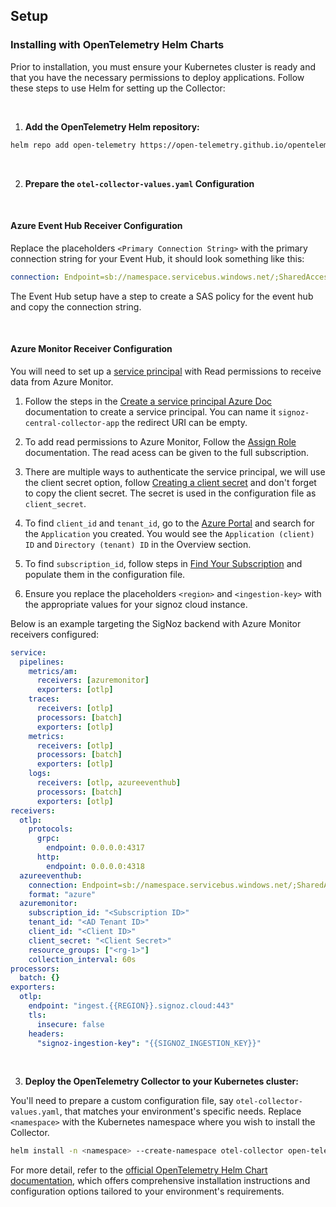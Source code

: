 ## Setup

### Installing with OpenTelemetry Helm Charts

Prior to installation, you must ensure your Kubernetes cluster is ready and that you have the necessary permissions to deploy applications. Follow these steps to use Helm for setting up the Collector:

&nbsp;

1. **Add the OpenTelemetry Helm repository:**

```bash
helm repo add open-telemetry https://open-telemetry.github.io/opentelemetry-helm-charts
```

&nbsp;

2. **Prepare the `otel-collector-values.yaml` Configuration**

&nbsp;

#### Azure Event Hub Receiver Configuration

  Replace the placeholders `<Primary Connection String>` with the primary connection string for your Event Hub, it should look something like this:

  ```yaml
  connection: Endpoint=sb://namespace.servicebus.windows.net/;SharedAccessKeyName=RootManageSharedAccessKey;SharedAccessKey=superSecret1234=;EntityPath=hubName
  ```
  The Event Hub setup have a step to create a SAS policy for the event hub and copy the connection string.

&nbsp;

#### Azure Monitor Receiver Configuration

  You will need to set up a [service principal](https://learn.microsoft.com/en-us/entra/identity-platform/howto-create-service-principal-portal) with Read permissions to receive data from Azure Monitor.

  1. Follow the steps in the [Create a service principal Azure Doc](https://learn.microsoft.com/en-us/entra/identity-platform/howto-create-service-principal-portal#register-an-application-with-microsoft-entra-id-and-create-a-service-principal) documentation to create a service principal. 
  You can name it `signoz-central-collector-app` the redirect URI can be empty.
  2. To add read permissions to Azure Monitor, Follow the [Assign Role](https://learn.microsoft.com/en-us/entra/identity-platform/howto-create-service-principal-portal#assign-a-role-to-the-application) documentation. The read acess can be given to the full subscription.
  3. There are multiple ways to authenticate the service principal, we will use the client secret option, follow [Creating a client secret](https://learn.microsoft.com/en-us/entra/identity-platform/howto-create-service-principal-portal#option-3-create-a-new-client-secret) and don't forget to copy the client secret. The secret is used in the configuration file as `client_secret`.

  4. To find `client_id` and `tenant_id`, go to the [Azure Portal](https://portal.azure.com/) and search for the `Application` you created. You would see the `Application (client) ID` and `Directory (tenant) ID` in the Overview section.

  5. To find `subscription_id`, follow steps in [Find Your Subscription](https://learn.microsoft.com/en-us/azure/azure-portal/get-subscription-tenant-id#find-your-azure-subscription) and populate them in the configuration file.
  
  6. Ensure you replace the placeholders `<region>` and `<ingestion-key>` with the appropriate values for your signoz cloud instance.



Below is an example targeting the SigNoz backend with Azure Monitor receivers configured:

```yaml
service:
  pipelines:
    metrics/am:
      receivers: [azuremonitor]
      exporters: [otlp]
    traces:
      receivers: [otlp]
      processors: [batch]
      exporters: [otlp]
    metrics:
      receivers: [otlp]
      processors: [batch]
      exporters: [otlp]
    logs:
      receivers: [otlp, azureeventhub]
      processors: [batch]
      exporters: [otlp]
receivers:
  otlp:
    protocols:
      grpc:
        endpoint: 0.0.0.0:4317
      http:
        endpoint: 0.0.0.0:4318
  azureeventhub:
    connection: Endpoint=sb://namespace.servicebus.windows.net/;SharedAccessKeyName=RootManageSharedAccessKey;SharedAccessKey=superSecret1234=;EntityPath=hubName
    format: "azure"
  azuremonitor:
    subscription_id: "<Subscription ID>"
    tenant_id: "<AD Tenant ID>"
    client_id: "<Client ID>"
    client_secret: "<Client Secret>"
    resource_groups: ["<rg-1>"]
    collection_interval: 60s
processors:
  batch: {}
exporters:
  otlp:
    endpoint: "ingest.{{REGION}}.signoz.cloud:443"
    tls:
      insecure: false
    headers:
      "signoz-ingestion-key": "{{SIGNOZ_INGESTION_KEY}}"
```

&nbsp;

3. **Deploy the OpenTelemetry Collector to your Kubernetes cluster:**

You'll need to prepare a custom configuration file, say `otel-collector-values.yaml`, that matches your environment's specific needs. Replace `<namespace>` with the Kubernetes namespace where you wish to install the Collector.

```bash
helm install -n <namespace> --create-namespace otel-collector open-telemetry/opentelemetry-collector -f otel-collector-values.yaml

```

For more detail, refer to the [official OpenTelemetry Helm Chart documentation](https://github.com/open-telemetry/opentelemetry-helm-charts/tree/main/charts/opentelemetry-collector), which offers comprehensive installation instructions and configuration options tailored to your environment's requirements.
